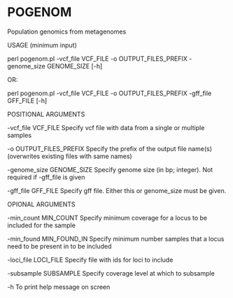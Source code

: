 # POGENOM
Population genomics from metagenomes



USAGE (minimum input)

perl pogenom.pl -vcf_file VCF_FILE -o OUTPUT_FILES_PREFIX -genome_size GENOME_SIZE [-h]

OR:

perl pogenom.pl -vcf_file VCF_FILE -o OUTPUT_FILES_PREFIX -gff_file GFF_FILE [-h]



POSITIONAL ARGUMENTS

-vcf_file VCF_FILE          Specify vcf file with data from a single or multiple samples

-o OUTPUT_FILES_PREFIX		Specify the prefix of the output file name(s) (overwrites existing files with same names)

-genome_size GENOME_SIZE    Specify genome size (in bp; integer). Not required if -gff_file is given

-gff_file GFF_FILE          Specify gff file. Either this or genome_size must be given.



OPIONAL ARGUMENTS

-min_count MIN_COUNT        Specify minimum coverage for a locus to be included for the sample

-min_found MIN_FOUND_IN     Specify minimum number samples that a locus need to be present in to be included

-loci_file LOCI_FILE        Specify file with ids for loci to include

-subsample SUBSAMPLE        Specify coverage level at which to subsample

-h							To print help message on screen


